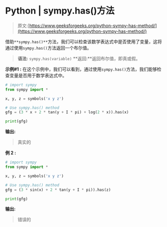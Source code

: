 # Python | sympy.has()方法

> 原文:[https://www.geeksforgeeks.org/python-sympy-has-method/](https://www.geeksforgeeks.org/python-sympy-has-method/)

借助`**sympy.has()**`方法，我们可以检查该数学表达式中是否使用了变量，这将通过使用`sympy.has()`方法返回一个布尔值。

> **语法:** `sympy.has(variable)`
> **返回:**返回布尔值，即真或假。

**示例#1 :**
在这个示例中，我们可以看到，通过使用`sympy.has()`方法，我们能够检查变量是否用于数学表达式中。

```py
# import sympy
from sympy import * 

x, y, z = symbols('x y z')

# Use sympy.has() method
gfg = (3 * x + 2 * tan(y + I * pi) + log(2 * x)).has(x)

print(gfg)
```

**输出:**

> 真实的

**例 2 :**

```py
# import sympy
from sympy import * 

x, y, z = symbols('x y z')

# Use sympy.has() method
gfg = (3 * sin(x) + 2 * tan(y + I * pi)).has(z)

print(gfg)
```

**输出:**

> 错误的
